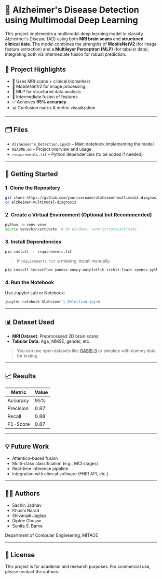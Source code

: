 # 🧠 Alzheimer's Disease Detection using Multimodal Deep Learning

This project implements a multimodal deep learning model to classify Alzheimer's Disease (AD) using both **MRI brain scans** and **structured clinical data**. The model combines the strengths of **MobileNetV2** (for image feature extraction) and a **Multilayer Perceptron (MLP)** (for tabular data), integrating both via intermediate fusion for robust prediction.

## 📌 Project Highlights

- 🔬 Uses MRI scans + clinical biomarkers
- 🤖 MobileNetV2 for image processing
- 🧮 MLP for structured data analysis
- 🔗 Intermediate fusion of features
- ✅ Achieves **95% accuracy**
- 📊 Confusion matrix & metric visualization

---

## 🗂️ Files

- `Alzheimer's_Detection.ipynb` – Main notebook implementing the model
- `README.md` – Project overview and usage
- `requirements.txt` – Python dependencies (to be added if needed)

---

## 🚀 Getting Started

### 1. Clone the Repository

```bash
git clone https://github.com/yourusername/alzheimer-multimodal-diagnosis.git
cd alzheimer-multimodal-diagnosis
```

### 2. Create a Virtual Environment (Optional but Recommended)

```bash
python -m venv venv
source venv/bin/activate  # On Windows: venv\Scripts\activate
```

### 3. Install Dependencies

```bash
pip install -r requirements.txt
```

> If `requirements.txt` is missing, install manually:
```bash
pip install tensorflow pandas numpy matplotlib scikit-learn opencv-python
```

### 4. Run the Notebook

Use Jupyter Lab or Notebook:

```bash
jupyter notebook Alzheimer's_Detection.ipynb
```

---

## 📊 Dataset Used

- **MRI Dataset:** Preprocessed 2D brain scans
- **Tabular Data:** Age, MMSE, gender, etc.

> You can use open datasets like [OASIS-3]([https://www.oasis-brains.org/](https://www.kaggle.com/datasets/lukechugh/best-alzheimer-mri-dataset-99-accuracy?resource=download)) or simulate with dummy data for testing.

---

## 📈 Results

| Metric     | Value |
|------------|-------|
| Accuracy   | 95%   |
| Precision  | 0.87  |
| Recall     | 0.88  |
| F1-Score   | 0.87  |

---

## 💡 Future Work

- Attention-based fusion
- Multi-class classification (e.g., MCI stages)
- Real-time inference pipeline
- Integration with clinical software (FHIR API, etc.)

---

## 👨‍💻 Authors

- Sachin Jadhav
- Khushi Narad  
- Shivanjali Jagtap  
- Diptee Ghusse  
- Sunita S. Barve

Department of Computer Engineering, MITAOE

---

## 📜 License

This project is for academic and research purposes. For commercial use, please contact the authors.
